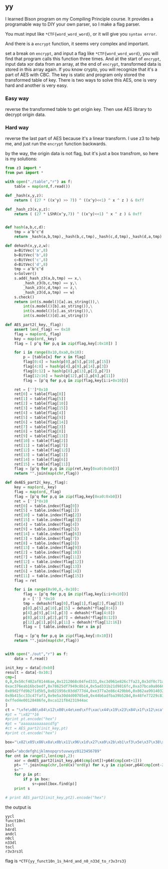 ## yy

I learned Bison program on my Compiling Principle course. It provides a programable way to DIY your own parser, so I make a flag parser.  

You must input like `*CTF{word_word_word}`, or it will give you `syntax error`.  

And there is a `encrypt` function, it seems very complex and important.  

set a break on `encrypt`, and input a flag like `*CTF{word_word_word}`, you will find that program calls this function three times. And at the start of `encrypt`, input data xor data from an array, at the end of `encrypt`, transformed data is stored in this array again. If you know crypto, you will recognize that it's a part of AES with CBC. The key is static and program only stored the transformed table of key. There is two ways to solve this AES, one is very hard and another is very easy.   

### Easy way  
reverse the transformed table to get origin key. Then use AES library to decrypt origin data.  

### Hard way  
reverse the last part of AES because it's a linear transform. I use z3 to help me, and just run the `encrypt` function backwards.   

by the way, the origin data is not flag, but it's just a box transfrom, so here is my solutions:  
 


```python
from z3 import *
from pwn import *

with open("./table","r") as f:
    table = map(ord,f.read())

def _hash(x,y,z):
    return ( (27 * ((x^y) >> 7)) ^ ((x^y)<<1) ^ x ^ z ) & 0xff

def _hash_z3(x,y,z):
    return ( (27 * LShR(x^y,7)) ^ ((x^y)<<1) ^ x ^ z ) & 0xff


def hash(a,b,c,d):
    tmp = a^b^c^d
    return _hash(a,b,tmp),_hash(b,c,tmp),_hash(c,d,tmp),_hash(d,a,tmp)

def dehash(x,y,z,w):
    a=BitVec('a',8)
    b=BitVec('b',8)
    c=BitVec('c',8)
    d=BitVec('d',8)
    tmp = a^b^c^d
    s=Solver()
    s.add(_hash_z3(a,b,tmp) == x,\
        _hash_z3(b,c,tmp) == y,\
        _hash_z3(c,d,tmp) == z,\
        _hash_z3(d,a,tmp) == w)
    s.check()
    return int(s.model()[a].as_string()),\
        int(s.model()[b].as_string()),\
        int(s.model()[c].as_string()),\
        int(s.model()[d].as_string())

def AES_part2(_key,_flag):
    assert len(_flag) == 0x10
    flag = map(ord,_flag)
    key = map(ord,_key)
    flag = [ p^q for p,q in zip(flag,key[:0x10]) ]

    for i in range(0x10,0xa0,0x10):
        p = [table[x] for x in flag]
        flag[0:4] = hash(p[0],p[5],p[10],p[15])
        flag[4:8] = hash(p[4],p[9],p[14],p[3])
        flag[8:12] = hash(p[8],p[13],p[2],p[7])
        flag[12:16] = hash(p[12],p[1],p[6],p[11])
        flag = [p^q for p,q in zip(flag,key[i:i+0x10])]

    ret = ['']*0x10
    ret[0] = table[flag[0]]
    ret[1] = table[flag[5]]
    ret[2] = table[flag[10]]
    ret[3] = table[flag[15]]
    ret[4] = table[flag[4]]
    ret[5] = table[flag[9]]
    ret[6] = table[flag[14]]
    ret[7] = table[flag[3]]
    ret[8] = table[flag[8]]
    ret[9] = table[flag[13]]
    ret[10] = table[flag[2]]
    ret[11] = table[flag[7]]
    ret[12] = table[flag[12]]
    ret[13] = table[flag[1]]
    ret[14] = table[flag[6]]
    ret[15] = table[flag[11]]
    flag = [p^q for p,q in zip(ret,key[0xa0:0xb0])]
    return "".join(map(chr,flag))

def deAES_part2(_key,_flag):
    key = map(ord,_key)
    flag = map(ord,_flag)
    flag = [p^q for p,q in zip(flag,key[0xa0:0xb0])]
    ret = ['']*0x10
    ret[0] = table.index(flag[0])
    ret[5] = table.index(flag[1])
    ret[10] = table.index(flag[2])
    ret[15] = table.index(flag[3])
    ret[4] = table.index(flag[4])
    ret[9] = table.index(flag[5])
    ret[14] = table.index(flag[6])
    ret[3] = table.index(flag[7])
    ret[8] = table.index(flag[8])
    ret[13] = table.index(flag[9])
    ret[2] = table.index(flag[10])
    ret[7] = table.index(flag[11])
    ret[12] = table.index(flag[12])
    ret[1] = table.index(flag[13])
    ret[6] = table.index(flag[14])
    ret[11] = table.index(flag[15])
    flag = ret

    for i in range(0x90,0,-0x10):
        flag = [p^q for p,q in zip(flag,key[i:i+0x10])]
        p = [''] *0x10
        tmp = dehash(flag[0],flag[1],flag[2],flag[3])
        p[0],p[5],p[10],p[15] = dehash(*flag[0:4])
        p[4],p[9],p[14],p[3] = dehash(*flag[4:8])
        p[8],p[13],p[2],p[7] = dehash(*flag[8:12])
        p[12],p[1],p[6],p[11] = dehash(*flag[12:16])
        flag = [ table.index(x) for x in p]

    flag = [p^q for p,q in zip(flag,key[:0x10])]
    return "".join(map(chr,flag))


with open("./out","r") as f:
    data = f.read()

init_key = data[:0xb0]
result = data[-0x10:]
cmp=[
0,0,0x50cf402af81446ae,0x1212068c04fed331,0xc3d961e826c7fa23,0x3df0c71a70453ca9,
0xac376eab16bcbedf,0x78625df7949c8b14,0x5ad331b21d9816fc,0xa37bca9a86603adc,
0x09d2ffd9b2f1d5b5,0x021956c03dd777d4,0xe377a2e86c429bb6,0x862aa9914032ac99,
0x9b415cc33c47faf3,0x9e5a30d4d00705e8,0x44b6adfba39b528d,0x48fe77229c83723f,
0xffed4e00128486fe,0xca121f84231944ac
]
ct = "\xfe\x86\x84\x12\x00\x4e\xed\xff\xac\x44\x19\x23\x84\x1f\x12\xca"
#pt = "\x82"*16
#print pt.encode("hex")
#pt = "aaaaaaaaaaaasdfg"
#ct = AES_part2(init_key,pt)
#print ct.encode("hex")

box="\x82\x05\x86\x8a\x0b\x11\x96\x1d\x27\xa9\x2b\xb1\xf3\x5e\x37\x38\xc2\x47\x4e\x4f\xd6\x58\xde\xe2\xe5\xe6\x67\x6b\xec\xed\x6f\xf2\x73\xf5\x77\x7f"

pool="abcdefghijklmnopqrstuvwxyz0123456789"
for cnt in range(2,len(cmp),2):
    xor = deAES_part2(init_key,p64(cmp[cnt])+p64(cmp[cnt+1]))
    pt= "".join(map(chr,[ord(x)^ord(y) for x,y in zip(xor,p64(cmp[cnt-2])+p64(cmp[cnt-1]))]))
    s=""
    for p in pt:
        if p in box:
            s+=pool[box.find(p)]
    print s

# print AES_part2(init_key,pt2).encode("hex")


``` 
the output is  

```
yycl
funct10nl
1scl
h4rdl
andcl
n0cl
n33dl
tocl
r3v3rs3l
```
flag is `*CTF{yy_funct10n_1s_h4rd_and_n0_n33d_to_r3v3rs3}`

 
